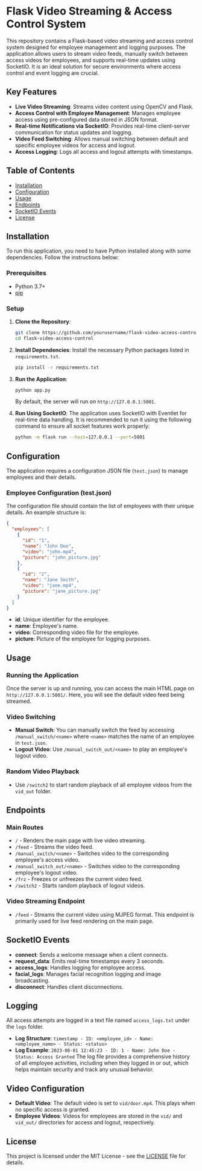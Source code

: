 # Flask Video Streaming & Access Control System

This repository contains a Flask-based video streaming and access control system designed for employee management and logging purposes. The application allows users to stream video feeds, manually switch between access videos for employees, and supports real-time updates using SocketIO. It is an ideal solution for secure environments where access control and event logging are crucial.

## Key Features
- **Live Video Streaming**: Streams video content using OpenCV and Flask.
- **Access Control with Employee Management**: Manages employee access using pre-configured data stored in JSON format.
- **Real-time Notifications via SocketIO**: Provides real-time client-server communication for status updates and logging.
- **Video Feed Switching**: Allows manual switching between default and specific employee videos for access and logout.
- **Access Logging**: Logs all access and logout attempts with timestamps.

## Table of Contents
- [Installation](#installation)
- [Configuration](#configuration)
- [Usage](#usage)
- [Endpoints](#endpoints)
- [SocketIO Events](#socketio-events)
- [License](#license)

## Installation
To run this application, you need to have Python installed along with some dependencies. Follow the instructions below:

### Prerequisites
- Python 3.7+
- [pip](https://pip.pypa.io/en/stable/installation/)

### Setup
1. **Clone the Repository**:
   ```bash
   git clone https://github.com/yourusername/flask-video-access-control.git
   cd flask-video-access-control
   ```

2. **Install Dependencies**:
   Install the necessary Python packages listed in `requirements.txt`.
   ```bash
   pip install -r requirements.txt
   ```

3. **Run the Application**:
   ```bash
   python app.py
   ```
   By default, the server will run on `http://127.0.0.1:5001`.

4. **Run Using SocketIO**:
   The application uses SocketIO with Eventlet for real-time data handling. It is recommended to run it using the following command to ensure all socket features work properly:
   ```bash
   python -m flask run --host=127.0.0.1 --port=5001
   ```

## Configuration
The application requires a configuration JSON file (`test.json`) to manage employees and their details.

### Employee Configuration (test.json)
The configuration file should contain the list of employees with their unique details. An example structure is:

```json
{
  "employees": [
    {
      "id": "1",
      "name": "John Doe",
      "video": "john.mp4",
      "picture": "john_picture.jpg"
    },
    {
      "id": "2",
      "name": "Jane Smith",
      "video": "jane.mp4",
      "picture": "jane_picture.jpg"
    }
  ]
}
```
- **id**: Unique identifier for the employee.
- **name**: Employee's name.
- **video**: Corresponding video file for the employee.
- **picture**: Picture of the employee for logging purposes.

## Usage
### Running the Application
Once the server is up and running, you can access the main HTML page on `http://127.0.0.1:5001/`. Here, you will see the default video feed being streamed.

### Video Switching
- **Manual Switch**: You can manually switch the feed by accessing `/manual_switch/<name>` where `<name>` matches the name of an employee in `test.json`.
- **Logout Video**: Use `/manual_switch_out/<name>` to play an employee's logout video.

### Random Video Playback
- Use `/switch2` to start random playback of all employee videos from the `vid_out` folder.

## Endpoints
### Main Routes
- `/` - Renders the main page with live video streaming.
- `/feed` - Streams the video feed.
- `/manual_switch/<name>` - Switches video to the corresponding employee's access video.
- `/manual_switch_out/<name>` - Switches video to the corresponding employee's logout video.
- `/frz` - Freezes or unfreezes the current video feed.
- `/switch2` - Starts random playback of logout videos.

### Video Streaming Endpoint
- `/feed` - Streams the current video using MJPEG format. This endpoint is primarily used for live feed rendering on the main page.

## SocketIO Events
- **connect**: Sends a welcome message when a client connects.
- **request_data**: Emits real-time timestamps every 3 seconds.
- **access_logs**: Handles logging for employee access.
- **facial_logs**: Manages facial recognition logging and image broadcasting.
- **disconnect**: Handles client disconnections.

## Logging
All access attempts are logged in a text file named `access_logs.txt` under the `logs` folder.
- **Log Structure**: `timestamp - ID: <employee_id> - Name: <employee_name> - Status: <status>`
- **Log Example**: `2023-08-01 12:45:23 - ID: 1 - Name: John Doe - Status: Access Granted`
The log file provides a comprehensive history of all employee activities, including when they logged in or out, which helps maintain security and track any unusual behavior.

## Video Configuration
- **Default Video**: The default video is set to `vid/door.mp4`. This plays when no specific access is granted.
- **Employee Videos**: Videos for employees are stored in the `vid/` and `vid_out/` directories for access and logout, respectively.

## License
This project is licensed under the MIT License - see the [LICENSE](LICENSE) file for details.

